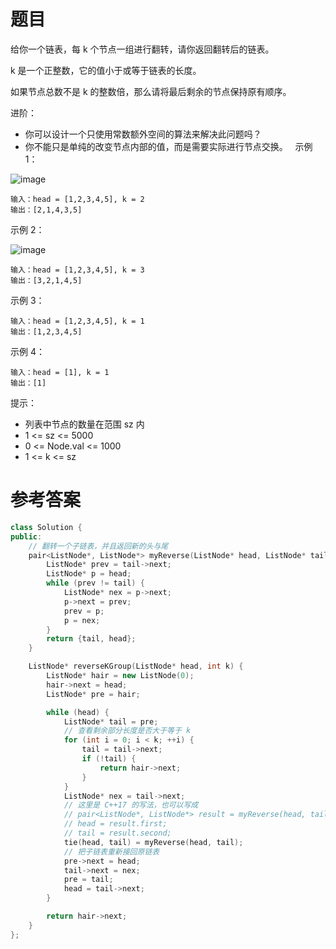 # 题目
给你一个链表，每 k 个节点一组进行翻转，请你返回翻转后的链表。

k 是一个正整数，它的值小于或等于链表的长度。

如果节点总数不是 k 的整数倍，那么请将最后剩余的节点保持原有顺序。

进阶：

* 你可以设计一个只使用常数额外空间的算法来解决此问题吗？
* 你不能只是单纯的改变节点内部的值，而是需要实际进行节点交换。
 
示例 1：

![image](https://user-images.githubusercontent.com/59190045/125039307-ec736a80-e0c8-11eb-8b30-08b1fd9ac65d.png)

```
输入：head = [1,2,3,4,5], k = 2
输出：[2,1,4,3,5]
```
示例 2：

![image](https://user-images.githubusercontent.com/59190045/125039367-fac18680-e0c8-11eb-8454-68cc45e3931e.png)
```
输入：head = [1,2,3,4,5], k = 3
输出：[3,2,1,4,5]
```
示例 3：
```
输入：head = [1,2,3,4,5], k = 1
输出：[1,2,3,4,5]
```
示例 4：
```
输入：head = [1], k = 1
输出：[1]
```
提示：

* 列表中节点的数量在范围 sz 内
* 1 <= sz <= 5000
* 0 <= Node.val <= 1000
* 1 <= k <= sz

# 参考答案
```c++
class Solution {
public:
    // 翻转一个子链表，并且返回新的头与尾
    pair<ListNode*, ListNode*> myReverse(ListNode* head, ListNode* tail) {
        ListNode* prev = tail->next;
        ListNode* p = head;
        while (prev != tail) {
            ListNode* nex = p->next;
            p->next = prev;
            prev = p;
            p = nex;
        }
        return {tail, head};
    }

    ListNode* reverseKGroup(ListNode* head, int k) {
        ListNode* hair = new ListNode(0);
        hair->next = head;
        ListNode* pre = hair;

        while (head) {
            ListNode* tail = pre;
            // 查看剩余部分长度是否大于等于 k
            for (int i = 0; i < k; ++i) {
                tail = tail->next;
                if (!tail) {
                    return hair->next;
                }
            }
            ListNode* nex = tail->next;
            // 这里是 C++17 的写法，也可以写成
            // pair<ListNode*, ListNode*> result = myReverse(head, tail);
            // head = result.first;
            // tail = result.second;
            tie(head, tail) = myReverse(head, tail);
            // 把子链表重新接回原链表
            pre->next = head;
            tail->next = nex;
            pre = tail;
            head = tail->next;
        }

        return hair->next;
    }
};
